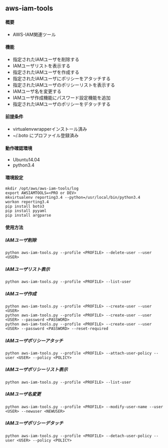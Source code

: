 aws-iam-tools
------------

#### 概要

* AWS-IAM関連ツール

#### 機能

* 指定されたIAMユーザを削除する
* IAMユーザリストを表示する
* 指定されたIAMユーザを作成する
* 指定されたIAMユーザにポリシーをアタッチする
* 指定されたIAMユーザのポリシーリストを表示する
* IAMユーザ名を変更する
* IAMユーザ作成機能にパスワード設定機能を追加
* 指定されたIAMユーザのポリシーをデタッチする

#### 前提条件

* virtualenvwrapperインストール済み
* ~/.boto にプロファイル登録済み

#### 動作確認環境

* Ubuntu14.04
* python3.4

#### 環境設定

```
mkdir /opt/aws/aws-iam-tools/log
export AWSIAMTOOLS=<PRO or DEV>
mkvirtualenv reporting3.4 --python=/usr/local/bin/python3.4
workon reporting3.4
pip install boto3
pip install pyyaml
pip install argparse
```

#### 使用方法

##### IAMユーザ削除

```
python aws-iam-tools.py --profile <PROFILE> --delete-user --user <USER>
```

##### IAMユーザリスト表示

```
python aws-iam-tools.py --profile <PROFILE> --list-user
```

##### IAMユーザ作成

```
python aws-iam-tools.py --profile <PROFILE> --create-user --user <USER>
python aws-iam-tools.py --profile <PROFILE> --create-user --user <USER> --password <PASSWORD>
python aws-iam-tools.py --profile <PROFILE> --create-user --user <USER> --password <PASSWORD> --reset-required
```

##### IAMユーザポリシーアタッチ

```
python aws-iam-tools.py --profile <PROFILE> --attach-user-policy --user <USER> --policy <POLICY>
```

##### IAMユーザポリシーリスト表示

```
python aws-iam-tools.py --profile <PROFILE> --list-user
```

##### IAMユーザ名変更

```
python aws-iam-tools.py --profile <PROFILE> --modify-user-name --user <USER> --newuser <NEWUSER>
```

##### IAMユーザポリシーデタッチ

```
python aws-iam-tools.py --profile <PROFILE> --detach-user-policy --user <USER> --policy <POLICY>
```

